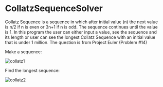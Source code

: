 # CollatzSequenceSolver
Collatz Sequence is a sequence in which after initial value (n) the next value is n/2 if n is even or 3n+1 if n is odd. The sequence continues until the value is 1. In this program the user can either input a value, see the sequence and its length or user can see the longest Collatz Sequence with an initial value that is under 1 million. The question is from Project Euler (Problem #14) 

Make a sequence:

![collatz1](https://user-images.githubusercontent.com/46112568/134084986-2477a7dd-3007-4f5c-a99d-53537d6f6dd9.png)

Find the longest sequence:

![collatz2](https://user-images.githubusercontent.com/46112568/134085077-db66bb9b-6063-4683-b15d-21780c8e6f30.png)
